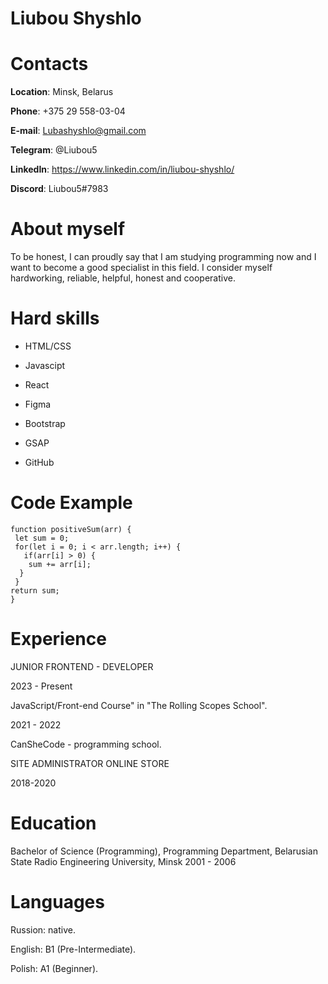 # Liubou Shyshlo
# Contacts

**Location**: Minsk, Belarus

**Phone**: +375 29 558-03-04

**E-mail**: Lubashyshlo@gmail.com

**Telegram**: @Liubou5

**LinkedIn**: <https://www.linkedin.com/in/liubou-shyshlo/>

**Discord**: Liubou5#7983

# About myself

To be honest, I can proudly say that I am studying programming now and I want to become a good specialist in this field. 
I consider myself hardworking, reliable, helpful, honest and cooperative. 
# Hard skills

- HTML/CSS

 - Javascipt

- React

- Figma

- Bootstrap

- GSAP

- GitHub
# Code Example
```
function positiveSum(arr) {
 let sum = 0;
 for(let i = 0; i < arr.length; i++) {
   if(arr[i] > 0) {
    sum += arr[i];
  }
 }
return sum;
}
```
# Experience
JUNIOR FRONTEND - DEVELOPER

2023 - Present

JavaScript/Front-end Course" in "The Rolling Scopes School".

2021 - 2022 

CanSheCode - programming school.

SITE ADMINISTRATOR ONLINE STORE

2018-2020
# Education
Bachelor of Science (Programming),
Programming Department,
Belarusian State Radio Engineering
University, Minsk
2001 - 2006
# Languages

Russion: native.

English: B1 (Pre-Intermediate).

Polish: A1 (Beginner).

